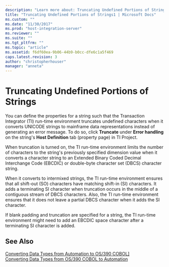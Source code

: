 ```yaml
---
description: "Learn more about: Truncating Undefined Portions of Strings"
title: "Truncating Undefined Portions of Strings1 | Microsoft Docs"
ms.custom: ""
ms.date: "11/30/2017"
ms.prod: "host-integration-server"
ms.reviewer: ""
ms.suite: ""
ms.tgt_pltfrm: ""
ms.topic: "article"
ms.assetid: f6df60ea-9b06-44b9-b0cc-dfe6c1a5f469
caps.latest.revision: 3
author: "christopherhouser"
manager: "anneta"
---
```

# Truncating Undefined Portions of Strings
You can define the properties for a string such that the Transaction Integrator (TI) run-time environment truncates undefined characters when it converts UNICODE strings to mainframe data representations instead of generating an error message. To do so, click **Truncate** under **Error handling** on the string's **Host Definition** tab (property page) in TI Project.  
  
 When truncation is turned on, the TI run-time environment limits the number of characters to the string's previously specified dimension value when it converts a character string to an Extended Binary Coded Decimal Interchange Code (EBCDIC) or double-byte character set (DBCS) character string.  
  
 When it converts to intermixed strings, the TI run-time environment ensures that all shift-out (SO) characters have matching shift-in (SI) characters. It adds a terminating SI character when truncation occurs in the middle of a contiguous stream of DBCS characters. Also, the TI run-time environment ensures that it does not leave a partial DBCS character when it adds the SI character.  
  
 If blank padding and truncation are specified for a string, the TI run-time environment might need to add an EBCDIC space character after a terminating SI character is added.  
  
## See Also  
 [Converting Data Types from Automation to OS/390 COBOL\]](../core/converting-data-types-from-automation-to-os-390-cobol]2.md)   
 [Converting Data Types from OS/390 COBOL to Automation](../core/converting-data-types-from-os-390-cobol-to-automation2.md)
